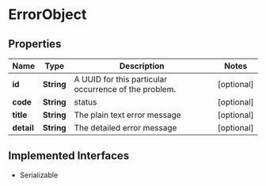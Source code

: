 

# ErrorObject


## Properties

Name | Type | Description | Notes
------------ | ------------- | ------------- | -------------
**id** | **String** | A UUID for this particular occurrence of the problem. |  [optional]
**code** | **String** | status |  [optional]
**title** | **String** | The plain text error message |  [optional]
**detail** | **String** | The detailed error message |  [optional]


## Implemented Interfaces

* Serializable


